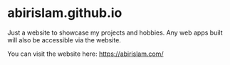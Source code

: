 # abirislam.github.io
Just a website to showcase my projects and hobbies. Any web apps built will also be accessible via the website.

You can visit the website here: https://abirislam.com/

